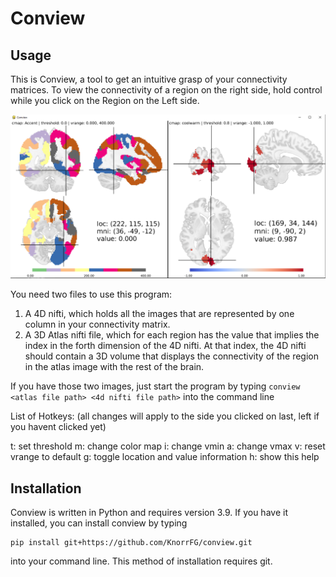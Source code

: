 # Conview

## Usage

This is Conview, a tool to get an intuitive grasp of your connectivity matrices.
To view the connectivity of a region on the right side, hold control while you
click on the Region on the Left side.

![screenshot](screenshot.png)

You need two files to use this program:
1. A 4D nifti, which holds all the images that are represented by one column in your
connectivity matrix.
2. A 3D Atlas nifti file, which for each region has the value that implies the
index in the forth dimension of the 4D nifti. At that index, the 4D nifti should
contain a 3D volume that displays the connectivity of the region in the atlas
image with the rest of the brain.

If you have those two images, just start the program by typing 
`conview <atlas file path> <4d nifti file path>` into the command line

List of Hotkeys:
(all changes will apply to the side you clicked on last, left if you havent 
clicked yet)

t: set threshold
m: change color map 
i: change vmin
a: change vmax
v: reset vrange to default
g: toggle location and value information
h: show this help

## Installation

Conview is written in Python and requires version 3.9. If you have it installed, you can install conview by typing 

```
pip install git+https://github.com/KnorrFG/conview.git
```

into your command line. This method of installation requires git.
